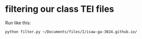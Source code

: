 # filtering our class TEI files

Run like this:

```
python filter.py ~/Documents/files/I/isaw-ga-3024.github.io/
```

